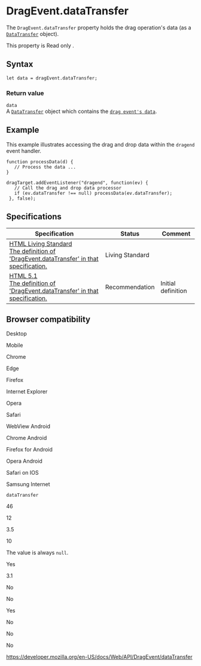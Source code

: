 DragEvent.dataTransfer
======================

The `DragEvent.dataTransfer` property holds the drag operation's data (as a [`DataTransfer`](../datatransfer) object).

This property is <span class="badge inline readonly">Read only </span>.

Syntax
------

    let data = dragEvent.dataTransfer;

### Return value

`data`  
A [`DataTransfer`](../datatransfer) object which contains the [`drag event's data`](../dragevent).

Example
-------

This example illustrates accessing the drag and drop data within the `dragend` event handler.

    function processData(d) {
       // Process the data ...
    }

    dragTarget.addEventListener("dragend", function(ev) {
       // Call the drag and drop data processor
       if (ev.dataTransfer !== null) processData(ev.dataTransfer);
     }, false);

Specifications
--------------

<table><thead><tr class="header"><th>Specification</th><th>Status</th><th>Comment</th></tr></thead><tbody><tr class="odd"><td><a href="https://html.spec.whatwg.org/multipage/interaction.html#dom-dragevent-datatransfer">HTML Living Standard<br />
<span class="small">The definition of 'DragEvent.dataTransfer' in that specification.</span></a></td><td><span class="spec-living">Living Standard</span></td><td></td></tr><tr class="even"><td><a href="https://www.w3.org/TR/html51/editing.html#dom-dragevent-datatransfer">HTML 5.1<br />
<span class="small">The definition of 'DragEvent.dataTransfer' in that specification.</span></a></td><td><span class="spec-rec">Recommendation</span></td><td>Initial definition</td></tr></tbody></table>

Browser compatibility
---------------------

Desktop

Mobile

Chrome

Edge

Firefox

Internet Explorer

Opera

Safari

WebView Android

Chrome Android

Firefox for Android

Opera Android

Safari on IOS

Samsung Internet

`dataTransfer`

46

12

3.5

10

The value is always `null`.

Yes

3.1

No

No

Yes

No

No

No

<a href="https://developer.mozilla.org/en-US/docs/Web/API/DragEvent/dataTransfer" class="_attribution-link">https://developer.mozilla.org/en-US/docs/Web/API/DragEvent/dataTransfer</a>
